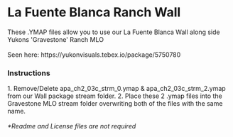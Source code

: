 <h1>La Fuente Blanca Ranch Wall</h1>
These .YMAP files allow you to use our La Fuente Blanca Wall along side Yukons 'Gravestone' Ranch MLO<br>
<br>
Seen here: <url>https://yukonvisuals.tebex.io/package/5750780</url>
<br>
<h3>Instructions</h3>
1. Remove/Delete apa_ch2_03c_strm_0.ymap & apa_ch2_03c_strm_2.ymap from our Wall package stream folder.
2. Place these 2 .ymap files into the Gravestone MLO stream folder overwriting both of the files with the same name.<br>
<br>
<i>*Readme and License files are not required</i>
